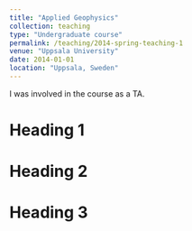 ```yaml
---
title: "Applied Geophysics"
collection: teaching
type: "Undergraduate course"
permalink: /teaching/2014-spring-teaching-1
venue: "Uppsala University"
date: 2014-01-01
location: "Uppsala, Sweden"
---
```


I was involved in the course as a TA.

Heading 1
======

Heading 2
======

Heading 3
======
